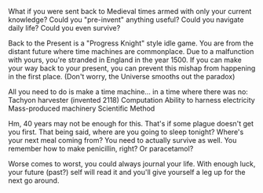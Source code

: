What if you were sent back to Medieval times armed with only your current knowledge? Could you "pre-invent" anything useful? Could you navigate daily life? Could you even survive?

Back to the Present is a "Progress Knight" style idle game. You are from the distant future where time machines are commonplace. Due to a malfunction with yours, you're stranded in England in the year 1500. If you can make your way back to your present, you can prevent this mishap from happening in the first place. (Don't worry, the Universe smooths out the paradox)

All you need to do is make a time machine... in a time where there was no:
Tachyon harvester (invented 2118)
Computation
Ability to harness electricity
Mass-produced machinery
Scientific Method

Hm, 40 years may not be enough for this. That's if some plague doesn't get you first. That being said, where are you going to sleep tonight? Where's your next meal coming from? You need to actually survive as well. You remember how to make penicillin, right? Or paracetamol?

Worse comes to worst, you could always journal your life. With enough luck, your future (past?) self will read it and you'll give yourself a leg up for the next go around.